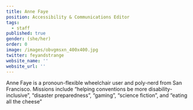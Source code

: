 ```yaml
---
title: Anne Faye
position: Accessibility & Communications Editor
tags:
  - staff
published: true
gender: (she/her)
order: 0
image: /images/obvgmsxn_400x400.jpg
twitter: feyandstrange
website_name: ''
website_url: ''
---
```


Anne Faye is a pronoun-flexible wheelchair user and poly-nerd from San Francisco. Missions include “helping conventions be more disability-inclusive”, “disaster preparedness”, “gaming”, “science fiction”, and “eating all the cheese”
